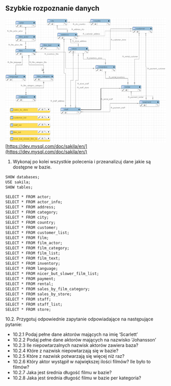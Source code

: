 ## Szybkie rozpoznanie danych

![../09_sakila_import/.images/sakila-schema.png](../09_sakila_import/.images/sakila-schema.png)
[https://dev.mysql.com/doc/sakila/en/](https://dev.mysql.com/doc/sakila/en/)

1. Wykonaj po kolei wszystkie polecenia i przeanalizuj dane jakie są dostępne w bazie.
```
SHOW databases;
USE sakila;
SHOW tables;
```
```
SELECT * FROM actor;
SELECT * FROM actor_info;
SELECT * FROM address;
SELECT * FROM category;
SELECT * FROM city;
SELECT * FROM country;
SELECT * FROM customer;
SELECT * FROM customer_list;
SELECT * FROM film;
SELECT * FROM film_actor;
SELECT * FROM film_category;
SELECT * FROM film_list;
SELECT * FROM film_text;
SELECT * FROM inventory;
SELECT * FROM language;
SELECT * FROM nicer_but_slower_film_list;
SELECT * FROM payment;
SELECT * FROM rental;
SELECT * FROM sales_by_film_category;
SELECT * FROM sales_by_store;
SELECT * FROM staff;
SELECT * FROM staff_list;
SELECT * FROM store;
```
10.2. Przygotuj odpowiednie zapytanie odpowiadające na następujące pytanie:
* 10.2.1 Podaj pełne dane aktorów mających na imię ‘Scarlett’
* 10.2.2 Podaj pełne dane aktorów mających na nazwisko ‘Johansson’
* 10.2.3 Ile niepowtarzalnych nazwisk aktorów zawiera baza?
* 10.2.4 Które z nazwisk niepowtarzają się w bazie?
* 10.2.5 Które z nazwisk potwarzają się więcej niż raz?
* 10.2.6 Który aktor wystąpił w największej ilości filmów? Ile było to filmów?
* 10.2.7 Jaka jest średnia długość filmu w bazie?
* 10.2.8 Jaka jest średnia długość filmu w bazie per kategoria?



